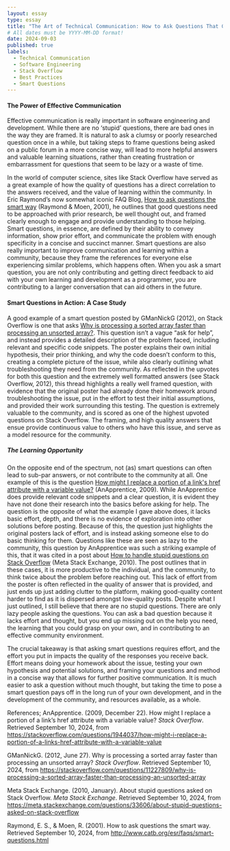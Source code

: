 ```yaml
---
layout: essay
type: essay
title: "The Art of Technical Communication: How to Ask Questions That Get Answers"
# All dates must be YYYY-MM-DD format!
date: 2024-09-03
published: true
labels:
  - Technical Communication
  - Software Engineering
  - Stack Overflow
  - Best Practices
  - Smart Questions
---
```


#### The Power of Effective Communication

Effective communication is really important in software engineering and development. While there are no ‘stupid’ questions, there are bad ones in the way they are framed. It is natural to ask a clumsy or poorly researched question once in a while, but taking steps to frame questions being asked on a public forum in a more concise way, will lead to more helpful answers and valuable learning situations, rather than creating frustration or embarrassment for questions that seem to be lazy or a waste of time. 

In the world of computer science, sites like Stack Overflow have served as a great example of how the quality of questions has a direct correlation to the answers received, and the value of learning within the community. In Eric Raymond’s now somewhat iconic FAQ Blog, [How to ask questions the smart way](http://www.catb.org/esr/faqs/smart-questions.html) (Raymond & Moen, 2001), he outlines that good questions need to be approached with prior research, be well thought out, and framed clearly enough to engage and provide understanding to those helping. Smart questions, in essence, are defined by their ability to convey information, show prior effort, and communicate the problem with enough specificity in a concise and succinct manner. 
Smart questions are also really important to improve communication and learning within a community, because they frame the references for everyone else experiencing similar problems, which happens often. When you ask a smart question, you are not only contributing and getting direct feedback to aid with your own learning and development as a programmer, you are contributing to a larger conversation that can aid others in the future.   

#### Smart Questions in Action: A Case Study

A good example of a smart question posted by GManNickG (2012), on Stack Overflow is one that asks [Why is processing a sorted array faster than processing an unsorted array?](https://stackoverflow.com/questions/11227809/why-is-processing-a-sorted-array-faster-than-processing-an-unsorted-array). This question isn’t a vague “ask for help”, and instead provides a detailed description of the problem faced, including relevant and specific code snippets. The poster explains their own initial hypothesis, their prior thinking, and why the code doesn’t conform to this, creating a complete picture of the issue, while also clearly outlining what troubleshooting they need from the community. As reflected in the upvotes for both this question and the extremely well formatted answers (see Stack Overflow, 2012), this thread highlights a really well framed question, with evidence that the original poster had already done their homework around troubleshooting the issue, put in the effort to test their initial assumptions, and provided their work surrounding this testing. The question is extremely valuable to the community, and is scored as one of the highest upvoted questions on Stack Overflow. The framing, and high quality answers that ensue provide continuous value to others who have this issue, and serve as a model resource for the community.

##### The Learning Opportunity

On the opposite end of the spectrum, not (as) smart questions can often lead to sub-par answers, or not contribute to the community at all. One example of this is the question [How might I replace a portion of a link's href attribute with a variable value?](https://stackoverflow.com/questions/1944037/how-might-i-replace-a-portion-of-a-links-href-attribute-with-a-variable-value) (AnApprentice, 2009). While AnApprentice does provide relevant code snippets and a clear question, it is evident they have not done their research into the basics before asking for help. The question is the opposite of what the example I gave above does, it lacks basic effort, depth, and there is no evidence of exploration into other solutions before posting. Because of this, the question just highlights the original posters lack of effort, and is instead asking someone else to do basic thinking for them. 
Questions like these are seen as lazy to the community, this question by AnApprentice was such a striking example of this, that it was cited in a post about [How to handle stupid questions on Stack Overflow](https://meta.stackexchange.com/questions/33606/about-stupid-questions-asked-on-stack-overflow) (Meta Stack Exchange, 2010). The post outlines that in these cases, it is more productive to the individual, and the community, to think twice about the problem before reaching out. This lack of effort from the poster is often reflected in the quality of answer that is provided, and just ends up just adding clutter to the platform, making good-quality content harder to find as it is dispersed amongst low-quality posts. 
Despite what I just outlined, I still believe that there are no stupid questions. There are only lazy people asking the questions. You can ask a bad question because it lacks effort and thought, but you end up missing out on the help you need, the learning that you could grasp on your own, and in contributing to an effective community environment.

The crucial takeaway is that asking smart questions requires effort, and the effort you put in impacts the quality of the responses you receive back. Effort means doing your homework about the issue, testing your own hypothesis and potential solutions, and framing your questions and method in a concise way that allows for further positive communication. It is much easier to ask a question without much thought, but taking the time to pose a smart question pays off in the long run of your own development, and in the development of the community, and resources available, as a whole. 



References;
AnApprentice. (2009, December 22). How might I replace a portion of a link’s href attribute with a variable value? *Stack Overflow*. Retrieved September 10, 2024, from <https://stackoverflow.com/questions/1944037/how-might-i-replace-a-portion-of-a-links-href-attribute-with-a-variable-value>

GManNickG. (2012, June 27). Why is processing a sorted array faster than processing an unsorted array? *Stack Overflow*. Retrieved September 10, 2024, from <https://stackoverflow.com/questions/11227809/why-is-processing-a-sorted-array-faster-than-processing-an-unsorted-array>

Meta Stack Exchange. (2010, January). About stupid questions asked on Stack Overflow. *Meta Stack Exchange*. Retrieved September 10, 2024, from <https://meta.stackexchange.com/questions/33606/about-stupid-questions-asked-on-stack-overflow>

Raymond, E. S., & Moen, R. (2001). How to ask questions the smart way. Retrieved September 10, 2024, from <http://www.catb.org/esr/faqs/smart-questions.html>

